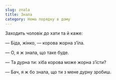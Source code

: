 ```yaml
---
slug: znala
title: Знала
category: Нема порядку в дому
---
```

Заходить чоловік до хати та й каже:

— Біда, жінко, — корова жорна з’їла.

— О, я ж знала, що таке буде.

— Та дурна ти: хіба корова може жорна з’їсти?

— Бач, я ж бо знала, що ти з мене дурну зробиш.
